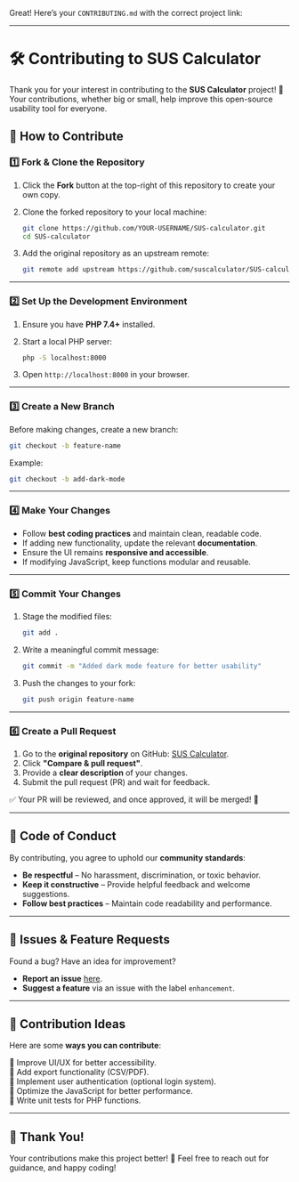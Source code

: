 Great! Here’s your `CONTRIBUTING.md` with the correct project link:  

---

# 🛠 Contributing to SUS Calculator  

Thank you for your interest in contributing to the **SUS Calculator** project! 🎉 Your contributions, whether big or small, help improve this open-source usability tool for everyone.  

## 📌 How to Contribute  

### 1️⃣ Fork & Clone the Repository  

1. Click the **Fork** button at the top-right of this repository to create your own copy.  
2. Clone the forked repository to your local machine:  

   ```bash
   git clone https://github.com/YOUR-USERNAME/SUS-calculator.git
   cd SUS-calculator
   ```  

3. Add the original repository as an upstream remote:  

   ```bash
   git remote add upstream https://github.com/suscalculator/SUS-calculator.git
   ```  

---

### 2️⃣ Set Up the Development Environment  

1. Ensure you have **PHP 7.4+** installed.  
2. Start a local PHP server:  

   ```bash
   php -S localhost:8000
   ```  

3. Open `http://localhost:8000` in your browser.  

---

### 3️⃣ Create a New Branch  

Before making changes, create a new branch:  

```bash
git checkout -b feature-name
```  

Example:  

```bash
git checkout -b add-dark-mode
```  

---

### 4️⃣ Make Your Changes  

- Follow **best coding practices** and maintain clean, readable code.  
- If adding new functionality, update the relevant **documentation**.  
- Ensure the UI remains **responsive and accessible**.  
- If modifying JavaScript, keep functions modular and reusable.  

---

### 5️⃣ Commit Your Changes  

1. Stage the modified files:  

   ```bash
   git add .
   ```  

2. Write a meaningful commit message:  

   ```bash
   git commit -m "Added dark mode feature for better usability"
   ```  

3. Push the changes to your fork:  

   ```bash
   git push origin feature-name
   ```  

---

### 6️⃣ Create a Pull Request  

1. Go to the **original repository** on GitHub: [SUS Calculator](https://github.com/suscalculator/SUS-calculator/).  
2. Click **"Compare & pull request"**.  
3. Provide a **clear description** of your changes.  
4. Submit the pull request (PR) and wait for feedback.  

✅ Your PR will be reviewed, and once approved, it will be merged! 🚀  

---

## 🤝 Code of Conduct  

By contributing, you agree to uphold our **community standards**:  

- **Be respectful** – No harassment, discrimination, or toxic behavior.  
- **Keep it constructive** – Provide helpful feedback and welcome suggestions.  
- **Follow best practices** – Maintain code readability and performance.  

---

## 📢 Issues & Feature Requests  

Found a bug? Have an idea for improvement?  

- **Report an issue** [here](https://github.com/suscalculator/SUS-calculator/issues).  
- **Suggest a feature** via an issue with the label `enhancement`.  

---

## 🎯 Contribution Ideas  

Here are some **ways you can contribute**:  

🔹 Improve UI/UX for better accessibility.  
🔹 Add export functionality (CSV/PDF).  
🔹 Implement user authentication (optional login system).  
🔹 Optimize the JavaScript for better performance.  
🔹 Write unit tests for PHP functions.  

---

## 💖 Thank You!  

Your contributions make this project better! 🚀 Feel free to reach out for guidance, and happy coding!  
